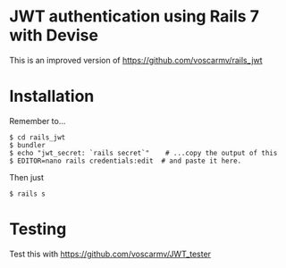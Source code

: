 # JWT authentication using Rails 7 with Devise

This is an improved version of https://github.com/voscarmv/rails_jwt

# Installation

Remember to...

```
$ cd rails_jwt
$ bundler
$ echo "jwt_secret: `rails secret`"    # ...copy the output of this
$ EDITOR=nano rails credentials:edit  # and paste it here.
```
Then just

```
$ rails s
```

# Testing

Test this with https://github.com/voscarmv/JWT_tester
